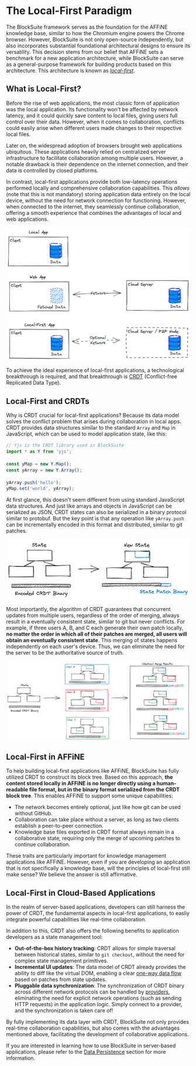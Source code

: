 # The Local-First Paradigm

The BlockSuite framework serves as the foundation for the AFFiNE knowledge base, similar to how the Chromium engine powers the Chrome browser. However, BlockSuite is not only open-source independently, but also incorporates substantial foundational architectural designs to ensure its versatility. This decision stems from our belief that AFFiNE sets a benchmark for a new application architecture, while BlockSuite can serve as a general-purpose framework for building products based on this architecture. This architecture is known as _[local-first](https://www.inkandswitch.com/local-first/)_.

## What is Local-First?

Before the rise of web applications, the most classic form of application was the local application. Its functionality won't be affected by network latency, and it could quickly save content to local files, giving users full control over their data. However, when it comes to collaboration, conflicts could easily arise when different users made changes to their respective local files.

Later on, the widespread adoption of browsers brought web applications ubiquitous. These applications heavily relied on centralized server infrastructure to facilitate collaboration among multiple users. However, a notable drawback is their dependence on the internet connection, and their data is controlled by closed platforms.

In contrast, local-first applications provide both low-latency operations performed locally and comprehensive collaboration capabilities. This _allows_ (note that this is not mandatory) storing application data entirely on the local device, without the need for network connection for functioning. However, when connected to the internet, they seamlessly continue collaboration, offering a smooth experience that combines the advantages of local and web applications.

![local-first-comparison](./images/local-first-comparison.png)

To achieve the ideal experience of local-first applications, a technological breakthrough is required, and that breakthrough is [CRDT](https://en.wikipedia.org/wiki/Conflict-free_replicated_data_type) (Conflict-free Replicated Data Type).

## Local-First and CRDTs

Why is CRDT crucial for local-first applications? Because its data model solves the conflict problem that arises during collaboration in local apps. CRDT provides data structures similar to the standard `Array` and `Map` in JavaScript, which can be used to model application state, like this:

```ts
// Yjs is the CRDT library used in BlockSuite
import * as Y from 'yjs';

const yMap = new Y.Map();
const yArray = new Y.Array();

yArray.push('hello');
yMap.set('world', yArray);
```

At first glance, this doesn't seem different from using standard JavaScript data structures. And just like arrays and objects in JavaScript can be serialized as JSON, CRDT states can also be serialized in a binary protocol similar to protobuf. But the key point is that any operation like `yArray.push` can be incrementally encoded in this format and distributed, similar to git patches.

![crdt-intro-1](./images/crdt-intro-1.png)

Most importantly, the algorithm of CRDT guarantees that concurrent updates from multiple users, regardless of the order of merging, always result in a eventually consistent state, similar to git but never conflicts. For example, if three users A, B, and C each generate their own patch locally, **no matter the order in which all of their patches are merged, all users will obtain an eventually consistent state**. This merging of states happens independently on each user's device. Thus, we can eliminate the need for the server to be the authoritative source of truth.

![crdt-intro-2](./images/crdt-intro-2.png)

## Local-First in AFFiNE

To help building local-first applications like AFFiNE, BlockSuite has fully utilized CRDT to construct its block tree. Based on this approach, **the content stored locally in AFFiNE is no longer directly using a human-readable file format, but in the binary format serialized from the CRDT block tree**. This enables AFFiNE to support some unique capabilities:

- The network becomes entirely optional, just like how git can be used without GitHub.
- Collaboration can take place without a server, as long as two clients establish a peer-to-peer connection.
- Knowledge base files exported in CRDT format always remain in a collaborative state, requiring only the merge of upcoming patches to continue collaboration.

These traits are particularly important for knowledge management applications like AFFiNE. However, even if you are developing an application that is not specifically a knowledge base, will the principles of local-first still make sense? We believe the answer is still affirmative.

## Local-First in Cloud-Based Applications

In the realm of server-based applications, developers can still harness the power of CRDT, the fundamental aspects in local-first applications, to easliy integrate powerful capabilities like real-time collaboration.

In addition to this, CRDT also offers the following benefits to application developers as a state management tool:

- **Out-of-the-box history tracking**: CRDT allows for simple traversal between historical states, similar to `git checkout`, without the need for complex state management primitives.
- **Incremental UI updates**: The data model of CRDT already provides the ability to diff like the virtual DOM, enabling a clear [one-way data flow](./crdt-native-data-flow) based on patches from state updates.
- **Pluggable data synchronization**: The synchronization of CRDT binary across different network protocols can be handled by [providers](./data-persistence#provider-based-persistence), eliminating the need for explicit network operations (such as sending HTTP requests) in the application logic. Simply connect to a provider, and the synchronization is taken care of!

By fully implementing its data layer with CRDT, BlockSuite not only provides real-time collaboration capabilities, but also comes with the advantages mentioned above, facilitating the development of collaborative applications.

If you are interested in learning how to use BlockSuite in server-based applications, please refer to the [Data Persistence](./data-persistence) section for more information.
